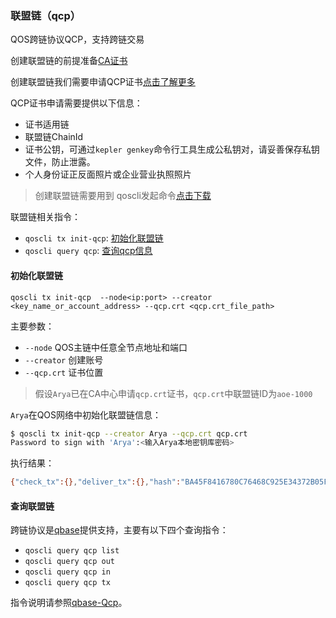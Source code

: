 ### 联盟链（qcp）

QOS跨链协议QCP，支持跨链交易

创建联盟链的前提准备[CA证书](https://github.com/QOSGroup/qos/blob/master/docs/spec/ca.md)

创建联盟链我们需要申请QCP证书[点击了解更多](https://github.com/QOSGroup/qos/blob/master/docs/spec/qcp.md)

QCP证书申请需要提供以下信息：
- 证书适用链
- 联盟链ChainId
- 证书公钥，可通过`kepler genkey`命令行工具生成公私钥对，请妥善保存私钥文件，防止泄露。
- 个人身份证正反面照片或企业营业执照照片


> 创建联盟链需要用到 qoscli发起命令[点击下载](https://github.com/QOSGroup/qos/blob/master/DOWNLOAD.md) 


联盟链相关指令：
* `qoscli tx init-qcp`: [初始化联盟链](#初始化联盟链)
* `qoscli query qcp`:   [查询qcp信息](#查询联盟链)

#### 初始化联盟链

`qoscli tx init-qcp  --node<ip:port> --creator <key_name_or_account_address> --qcp.crt <qcp.crt_file_path>`

主要参数：

- `--node`          QOS主链中任意全节点地址和端口
- `--creator`       创建账号
- `--qcp.crt`       证书位置

> 假设`Arya`已在CA中心申请`qcp.crt`证书，`qcp.crt`中联盟链ID为`aoe-1000`

`Arya`在QOS网络中初始化联盟链信息：
```bash
$ qoscli tx init-qcp --creator Arya --qcp.crt qcp.crt
Password to sign with 'Arya':<输入Arya本地密钥库密码>
```

执行结果：
```bash
{"check_tx":{},"deliver_tx":{},"hash":"BA45F8416780C76468C925E34372B05F5A7FEAAC","height":"243"}
```

#### 查询联盟链

跨链协议是[qbase](https://www.github.com/QOSGroup/qbase)提供支持，主要有以下四个查询指令：
- `qoscli query qcp list`
- `qoscli query qcp out` 
- `qoscli query qcp in`
- `qoscli query qcp tx`

指令说明请参照[qbase-Qcp](https://github.com/QOSGroup/qbase/blob/master/docs/client/command.md#Qcp)。


